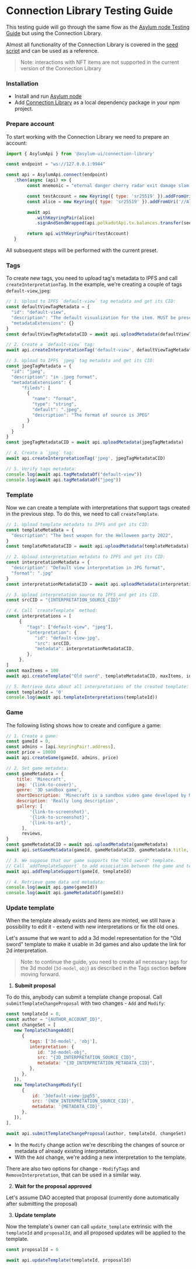 # Connection Library Testing Guide

This testing guide will go through the same flow as the [Asylum node Testing Guide](https://gitlab.com/asylum-space/asylum-item-nft/-/blob/main/docs/testing-guide.md) but using the Connection Library.

Almost all functionality of the Connection Library is covered in the [seed script](https://gitlab.com/asylum-space/asylum-ui/-/blob/main/packages/connection-library/seed/index.ts) and can be used as a reference.

> Note: interactions with NFT items are not supported in the current version of the Connection Library 

### Installation

- Install and run [Asylum node](https://gitlab.com/asylum-space/asylum-item-nft/-/blob/main/README.md)
- Add [Connection Library](https://gitlab.com/asylum-space/asylum-ui/-/tree/main/packages/connection-library) as a local dependency package in your npm project.

### Prepare account

To start working with the Connection Library we need to prepare an account:

```js
import { AsylumApi } from '@asylum-ui/connection-library'

const endpoint = "ws://127.0.0.1:9944"

const api = AsylumApi.connect(endpoint)
   .then(async (api) => {
        const mnemonic = "eternal danger cherry radar exit damage slam hip say relief awesome middle"   

        const testAccount = new Keyring({ type: 'sr25519' }).addFromUri(mnemonic)
        const alice = new Keyring({ type: 'sr25519' }).addFromUri('//Alice')

        await api
           .withKeyringPair(alice)
           .signAndSendWrapped(api.polkadotApi.tx.balances.transfer(seeder.address, 10 ** 12))

        return api.withKeyringPair(testAccount)
   }
```

All subsequent steps will be performed with the current preset. 

### Tags

To create new tags, you need to upload tag's metadata to IPFS and call `createInterpretationTag`. In the example, we're creating a couple of tags `default-view`,`jpeg`:

```js
// 1. Upload to IPFS `default-view` tag metadata and get its CID:
const defaultViewTagMetadata = {
  "id": "default-view",
  "description": "The default visualization for the item. MUST be present in all NFTs.",
  "metadataExtensions": {}
}
const defaultViewTagMetadataCID = await api.uploadMetadata(defaultViewTagMetadata)

// 2. Create a `default-view` tag:
await api.createInterpretationTag('default-view', defaultViewTagMetadataCID)

// 3. Upload to IPFS `jpeg` tag metadata and get its CID:
const jpegTagMetadata = {
  "id": "jpeg",
  "description": "in .jpeg format",
  "metadataExtensions": {
      "fileds": [
        {
          "name": "format",
          "type": "string",
          "default": ".jpeg",
          "description": "The format of source is JPEG"
        }
      ]
  }
}
const jpegTagMetadataCID = await api.uploadMetadata(jpegTagMetadata)

// 4. Create a `jpeg` tag:
await api.createInterpretationTag('jpeg', jpegTagMetadataCID)

// 5. Verify tags metadata:
console.log(await api.tagMetadataOf("default-view"))
console.log(await api.tagMetadataOf("jpeg"))
```

### Template

Now we can create a template with interpretations that support tags created in the previous step. To do this, we need to call `createTemplate`.

```js
// 1. Upload template metadata to IPFS and get its CID:
const templateMetadata = {
  "description": "The best weapon for the Helloween party 2022",
}
const templateMetadataCID = await api.uploadMetadata(templateMetadata)

// 2. Upload interpretation metadata to IPFS and get its CID:
const interpretationMetadata = {
  "description": "Default view interpretation in JPG format",
  "format": ".jpg"
}
const interpretationMetadataCID = await api.uploadMetadata(interpretationMetadata)

// 3. Upload interpretation source to IPFS and get its CID.
const srcCID = "{INTERPRETATION_SOURCE_CID}"

// 4. Call `createTemplate` method:
const interpretations = [
     {
        "tags": ["default-view", "jpeg"],
        "interpretation": {
           "id": "default-view-jpg",
           "src": srcCID,
           "metadata": interpretationMetadataCID,
        },
     },
]
const maxItems = 100
await api.createTemplate("Old sword", templateMetadataCID, maxItems, interpretations)

// 5. Retrieve data about all interpretations of the created template:
const templateId = '0'
console.log(await api.templateInterpretations(templateId))
```


### Game

The following listing shows how to create and configure a game:

```js
// 1. Create a game:
const gameId = 0,
const admins = [api.keyringPair!.address],
const price = 10000
await api.createGame(gameId, admins, price)

// 2. Set game metadata:
const gameMetadata = {
    title: 'Minecraft',
    img: '{link-to-cover}',
    genre: '3D sandbox game',
    shortDescription: 'Minecraft is a sandbox video game developed by Mojang Studios.',
    description: 'Really long description',
    gallery: [
         '{link-to-screenshot}',
         '{link-to-screenshot}',
         '{link-to-art}',
      ],
      reviews,
}
const gameMetadataCID = await api.uploadMetadata(gameMetadata)
await api.setGameMetadata(gameId, gameMetadataCID, gameMetadata.title, gameMetadata.genre)

// 3. We suppose that our game supports the "Old sword" template. 
// Call `addTemplateSupport` to add association between the game and template:
await api.addTemplateSupport(gameId, templateId)

// 4. Retrieve game data and metadata:
console.log(await api.game(gameId))
console.log(await api.gameMetadataOf(gameId))
```

### Update template

When the template already exists and items are minted, we still have a possibility to edit it - extend with new interpretations or fix the old ones.

Let's assume that we want to add a 3d model representation for the "Old sword" template to make it usable in 3d games and also update the link for 2d interpretation.

> Note: to continue the guide, you need to create all necessary tags for the 3d model (`3d-model`, `obj`) as described in the Tags section **before** moving forward.

1. **Submit proposal**

To do this, anybody can submit a template change proposal. Call `submitTemplateChangeProposal` with two changes - `Add` and `Modify`:

```js
const templateId = 0,
const author = "{AUTHOR_ACCOUNT_ID}",
const changeSet = [
   new TemplateChangeAdd([
      {
         tags: ['3d-model', 'obj'],
         interpretation: {
            id: "3d-model-obj",
            src: "{3D_INTERPRETATION_SOURCE_CID}",
            metadata: "{3D_INTERPRETATION_METADATA_CID}",
         },
      },
   ]),
   new TemplateChangeModify([
      {
          id: '3default-view-jpg55',
          src: '{NEW_INTERPRETATION_SOURCE_CID}',
          metadata: '{METADATA_CID}',
      },
   ]),
],

await api.submitTemplateChangeProposal(author, templateId, changeSet)
```

- In the `Modify` change action we're describing the changes of source or metadata of already existing interpretation.
- With the `Add` change, we're adding a new interpretation to the template.

There are also two options for change - `ModifyTags` and `RemoveInterpretation`, that can be used in a similar way.

2. **Wait for the proposal approved**

Let's assume DAO accepted that proposal (currently done automatically after submitting the proposal)

3. **Update template**

Now the template's owner can call `update_template` extrinsic with the `templateId` and `proposalId`, and all proposed updates will be applied to the template.

```js
const proposalId = 0

await api.updateTemplate(templateId, proposalId)
```
